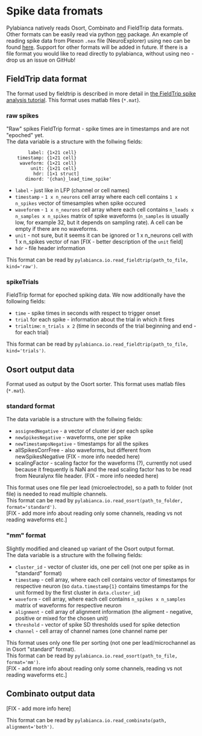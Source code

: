 # Spike data fromats

Pylabianca natively reads Osort, Combinato and FieldTrip data formats.  
Other formats can be easily read via python [neo](https://neo.readthedocs.io/en/latest/) package. An example of reading spike data from Plexon `.nex` file (NeuroExplorer) using neo can be found [here]().
Support for other formats will be added in future. If there is a file format you would like to read directly to pylabianca, without using neo - drop us an issue on GitHub!

## FieldTrip data format
The format used by fieldtrip is described in more detail in [the FieldTrip spike analysis tutorial](https://www.fieldtriptoolbox.org/tutorial/spike/).
This format uses matlab files (`*.mat`).

### raw spikes
"Raw" spikes FieldTrip format - spike times are in timestamps and are not "epoched" yet.  
The data variable is a structure with the follwing fields:
```
        label: {1×21 cell}
    timestamp: {1×21 cell}
     waveform: {1×21 cell}
         unit: {1×21 cell}
          hdr: [1×1 struct]
       dimord: '{chan}_lead_time_spike'
```
* `label` - just like in LFP (channel or cell names)
* `timestamp` - `1 x n_neurons` cell array where each cell contains `1 x n_spikes` vector of timesamples when spike occured
* `waveforem` - `1 x n_neurons` cell array where each cell contains `n_leads x n_samples x n_spikes` matrix of spike waveforms (`n_samples` is usually low, for example 32, but it depends on sampling rate). A cell can be empty if there are no waveforms.
* `unit` - not sure, but it seems it can be ignored or 1 x n_neurons cell with 1 x n_spikes vector of nan  [FIX - better description of the `unit` field]
* `hdr` - file header information

This format can be read by `pylabianca.io.read_fieldtrip(path_to_file, kind='raw')`.

### spikeTrials
FieldTrip format for epoched spiking data. We now additionally have the following fields:
* `time` - spike times in seconds with respect to trigger onset
* `trial` for each spike - information about the trial in which it fires
* `trialtime`:  `n_trials x 2` (time in seconds of the trial beginning and end - for each trial)

This format can be read by `pylabianca.io.read_fieldtrip(path_to_file, kind='trials')`.

## Osort output data
Format used as output by the Osort sorter.
This format uses matlab files (`*.mat`).

### standard format
The data variable is a structure with the follwing fields:
* `assignedNegative` - a vector of cluster id per each spike
* `newSpikesNegative` - waveforms, one per spike
* `newTimestampsNegative` - timestamps for all the spikes
* allSpikesCorrFree - also waveforms, but different from newSpikesNegative (FIX - more info needed here)
* scalingFactor - scaling factor for the waveforms (?), currently not used because it frequently is NaN and the read scaling factor has to be read from Neuralynx file header.  (FIX - more info needed here)

This format uses one file per lead (microelectrode), so a path to folder (not file) is needed to read multiple channels.  
This format can be read by `pylabianca.io.read_osort(path_to_folder, format='standard')`.  
[FIX - add more info about reading only some channels, reading vs not reading waveforms etc.]

### "mm" format
Slightly modified and cleaned up variant of the Osort output format.  
The data variable is a structure with the follwing fields:
* `cluster_id` - vector of cluster ids, one per cell (not one per spike as in "standard" format)
* `timestamp` - cell array, where each cell contains vector of timestamps for respective neuron (so `data.timestamp{1}` contains timestamps for the unit formed by the first cluster in `data.cluster_id`)
* `waveform` - cell array, where each cell contains `n_spikes x n_samples` matrix of waveforms for respective neuron
* `alignment` - cell array of alignment information (the aligment - negative, positive or mixed for the chosen unit)
* `threshold` - vector of spike SD thresholds used for spike detection
* `channel` - cell array of channel names (one channel name per 

This format uses only one file per sorting (not one per lead/microchannel as in Osort "standard" format).  
This format can be read by `pylabianca.io.read_osort(path_to_file, format='mm')`.  
[FIX - add more info about reading only some channels, reading vs not reading waveforms etc.]

## Combinato output data
[FIX - add more info here]  
  
This format can be read by `pylabianca.io.read_combinato(path, alignment='both')`.
